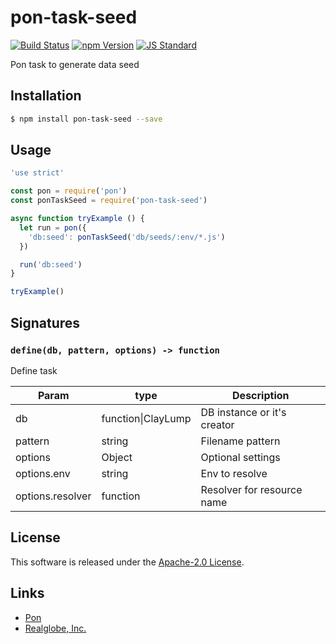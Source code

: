 pon-task-seed
==========

<!---
This file is generated by ape-tmpl. Do not update manually.
--->

<!-- Badge Start -->
<a name="badges"></a>

[![Build Status][bd_travis_shield_url]][bd_travis_url]
[![npm Version][bd_npm_shield_url]][bd_npm_url]
[![JS Standard][bd_standard_shield_url]][bd_standard_url]

[bd_repo_url]: https://github.com/realglobe-Inc/pon-task-seed
[bd_travis_url]: http://travis-ci.org/realglobe-Inc/pon-task-seed
[bd_travis_shield_url]: http://img.shields.io/travis/realglobe-Inc/pon-task-seed.svg?style=flat
[bd_travis_com_url]: http://travis-ci.com/realglobe-Inc/pon-task-seed
[bd_travis_com_shield_url]: https://api.travis-ci.com/realglobe-Inc/pon-task-seed.svg?token=
[bd_license_url]: https://github.com/realglobe-Inc/pon-task-seed/blob/master/LICENSE
[bd_codeclimate_url]: http://codeclimate.com/github/realglobe-Inc/pon-task-seed
[bd_codeclimate_shield_url]: http://img.shields.io/codeclimate/github/realglobe-Inc/pon-task-seed.svg?style=flat
[bd_codeclimate_coverage_shield_url]: http://img.shields.io/codeclimate/coverage/github/realglobe-Inc/pon-task-seed.svg?style=flat
[bd_gemnasium_url]: https://gemnasium.com/realglobe-Inc/pon-task-seed
[bd_gemnasium_shield_url]: https://gemnasium.com/realglobe-Inc/pon-task-seed.svg
[bd_npm_url]: http://www.npmjs.org/package/pon-task-seed
[bd_npm_shield_url]: http://img.shields.io/npm/v/pon-task-seed.svg?style=flat
[bd_standard_url]: http://standardjs.com/
[bd_standard_shield_url]: https://img.shields.io/badge/code%20style-standard-brightgreen.svg

<!-- Badge End -->


<!-- Description Start -->
<a name="description"></a>

Pon task to generate data seed

<!-- Description End -->


<!-- Overview Start -->
<a name="overview"></a>



<!-- Overview End -->


<!-- Sections Start -->
<a name="sections"></a>

<!-- Section from "doc/guides/01.Installation.md.hbs" Start -->

<a name="section-doc-guides-01-installation-md"></a>

Installation
-----

```bash
$ npm install pon-task-seed --save
```


<!-- Section from "doc/guides/01.Installation.md.hbs" End -->

<!-- Section from "doc/guides/02.Usage.md.hbs" Start -->

<a name="section-doc-guides-02-usage-md"></a>

Usage
---------

```javascript
'use strict'

const pon = require('pon')
const ponTaskSeed = require('pon-task-seed')

async function tryExample () {
  let run = pon({
    'db:seed': ponTaskSeed('db/seeds/:env/*.js')
  })

  run('db:seed')
}

tryExample()

```


<!-- Section from "doc/guides/02.Usage.md.hbs" End -->

<!-- Section from "doc/guides/03.Signature.md.hbs" Start -->

<a name="section-doc-guides-03-signature-md"></a>

Signatures
---------


### `define(db, pattern, options) -> function`

Define task

| Param | type | Description |
| ---- | --- | ----------- |
| db | function&#124;ClayLump |  DB instance or it's creator |
| pattern | string |  Filename pattern |
| options | Object |  Optional settings |
| options.env | string |  Env to resolve |
| options.resolver | function |  Resolver for resource name |



<!-- Section from "doc/guides/03.Signature.md.hbs" End -->


<!-- Sections Start -->


<!-- LICENSE Start -->
<a name="license"></a>

License
-------
This software is released under the [Apache-2.0 License](https://github.com/realglobe-Inc/pon-task-seed/blob/master/LICENSE).

<!-- LICENSE End -->


<!-- Links Start -->
<a name="links"></a>

Links
------

+ [Pon][pon_url]
+ [Realglobe, Inc.][realglobe,_inc__url]

[pon_url]: https://github.com/realglobe-Inc/pon
[realglobe,_inc__url]: http://realglobe.jp

<!-- Links End -->
